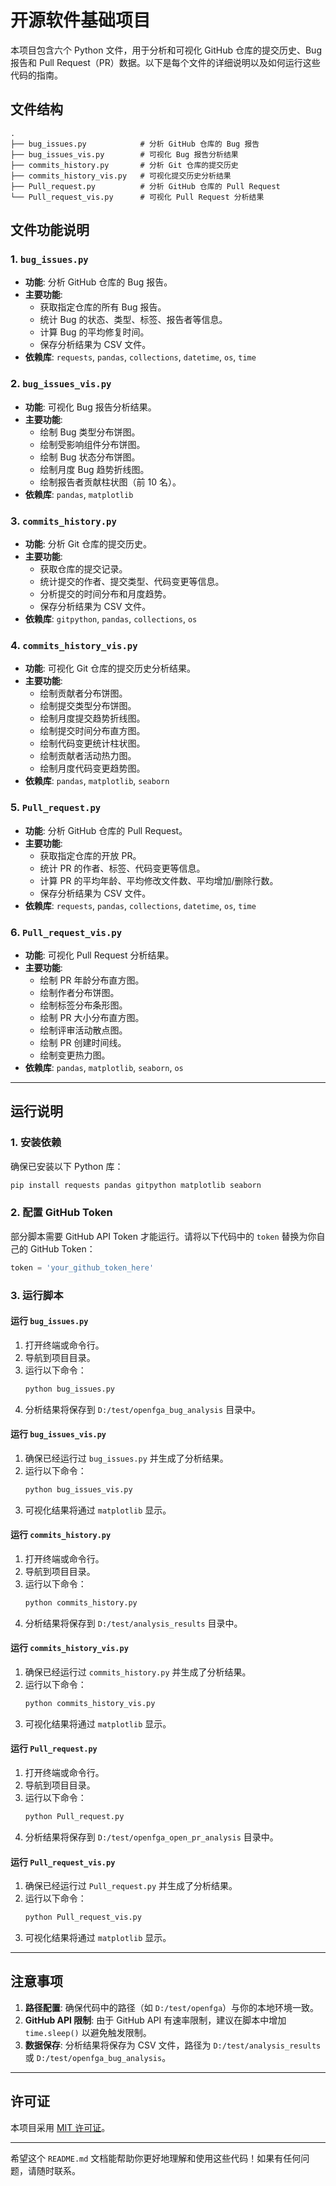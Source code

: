 # 开源软件基础项目

本项目包含六个 Python 文件，用于分析和可视化 GitHub 仓库的提交历史、Bug 报告和 Pull Request（PR）数据。以下是每个文件的详细说明以及如何运行这些代码的指南。

## 文件结构

```
.
├── bug_issues.py            # 分析 GitHub 仓库的 Bug 报告
├── bug_issues_vis.py        # 可视化 Bug 报告分析结果
├── commits_history.py       # 分析 Git 仓库的提交历史
├── commits_history_vis.py   # 可视化提交历史分析结果
├── Pull_request.py          # 分析 GitHub 仓库的 Pull Request
└── Pull_request_vis.py      # 可视化 Pull Request 分析结果
```

## 文件功能说明

### 1. `bug_issues.py`
- **功能**: 分析 GitHub 仓库的 Bug 报告。
- **主要功能**:
  - 获取指定仓库的所有 Bug 报告。
  - 统计 Bug 的状态、类型、标签、报告者等信息。
  - 计算 Bug 的平均修复时间。
  - 保存分析结果为 CSV 文件。
- **依赖库**: `requests`, `pandas`, `collections`, `datetime`, `os`, `time`

### 2. `bug_issues_vis.py`
- **功能**: 可视化 Bug 报告分析结果。
- **主要功能**:
  - 绘制 Bug 类型分布饼图。
  - 绘制受影响组件分布饼图。
  - 绘制 Bug 状态分布饼图。
  - 绘制月度 Bug 趋势折线图。
  - 绘制报告者贡献柱状图（前 10 名）。
- **依赖库**: `pandas`, `matplotlib`

### 3. `commits_history.py`
- **功能**: 分析 Git 仓库的提交历史。
- **主要功能**:
  - 获取仓库的提交记录。
  - 统计提交的作者、提交类型、代码变更等信息。
  - 分析提交的时间分布和月度趋势。
  - 保存分析结果为 CSV 文件。
- **依赖库**: `gitpython`, `pandas`, `collections`, `os`

### 4. `commits_history_vis.py`
- **功能**: 可视化 Git 仓库的提交历史分析结果。
- **主要功能**:
  - 绘制贡献者分布饼图。
  - 绘制提交类型分布饼图。
  - 绘制月度提交趋势折线图。
  - 绘制提交时间分布直方图。
  - 绘制代码变更统计柱状图。
  - 绘制贡献者活动热力图。
  - 绘制月度代码变更趋势图。
- **依赖库**: `pandas`, `matplotlib`, `seaborn`

### 5. `Pull_request.py`
- **功能**: 分析 GitHub 仓库的 Pull Request。
- **主要功能**:
  - 获取指定仓库的开放 PR。
  - 统计 PR 的作者、标签、代码变更等信息。
  - 计算 PR 的平均年龄、平均修改文件数、平均增加/删除行数。
  - 保存分析结果为 CSV 文件。
- **依赖库**: `requests`, `pandas`, `collections`, `datetime`, `os`, `time`

### 6. `Pull_request_vis.py`
- **功能**: 可视化 Pull Request 分析结果。
- **主要功能**:
  - 绘制 PR 年龄分布直方图。
  - 绘制作者分布饼图。
  - 绘制标签分布条形图。
  - 绘制 PR 大小分布直方图。
  - 绘制评审活动散点图。
  - 绘制 PR 创建时间线。
  - 绘制变更热力图。
- **依赖库**: `pandas`, `matplotlib`, `seaborn`, `os`

---

## 运行说明

### 1. 安装依赖
确保已安装以下 Python 库：
```bash
pip install requests pandas gitpython matplotlib seaborn
```

### 2. 配置 GitHub Token
部分脚本需要 GitHub API Token 才能运行。请将以下代码中的 `token` 替换为你自己的 GitHub Token：
```python
token = 'your_github_token_here'
```

### 3. 运行脚本

#### 运行 `bug_issues.py`
1. 打开终端或命令行。
2. 导航到项目目录。
3. 运行以下命令：
   ```bash
   python bug_issues.py
   ```
4. 分析结果将保存到 `D:/test/openfga_bug_analysis` 目录中。

#### 运行 `bug_issues_vis.py`
1. 确保已经运行过 `bug_issues.py` 并生成了分析结果。
2. 运行以下命令：
   ```bash
   python bug_issues_vis.py
   ```
3. 可视化结果将通过 `matplotlib` 显示。

#### 运行 `commits_history.py`
1. 打开终端或命令行。
2. 导航到项目目录。
3. 运行以下命令：
   ```bash
   python commits_history.py
   ```
4. 分析结果将保存到 `D:/test/analysis_results` 目录中。

#### 运行 `commits_history_vis.py`
1. 确保已经运行过 `commits_history.py` 并生成了分析结果。
2. 运行以下命令：
   ```bash
   python commits_history_vis.py
   ```
3. 可视化结果将通过 `matplotlib` 显示。

#### 运行 `Pull_request.py`
1. 打开终端或命令行。
2. 导航到项目目录。
3. 运行以下命令：
   ```bash
   python Pull_request.py
   ```
4. 分析结果将保存到 `D:/test/openfga_open_pr_analysis` 目录中。

#### 运行 `Pull_request_vis.py`
1. 确保已经运行过 `Pull_request.py` 并生成了分析结果。
2. 运行以下命令：
   ```bash
   python Pull_request_vis.py
   ```
3. 可视化结果将通过 `matplotlib` 显示。

---

## 注意事项
1. **路径配置**: 确保代码中的路径（如 `D:/test/openfga`）与你的本地环境一致。
2. **GitHub API 限制**: 由于 GitHub API 有速率限制，建议在脚本中增加 `time.sleep()` 以避免触发限制。
3. **数据保存**: 分析结果将保存为 CSV 文件，路径为 `D:/test/analysis_results` 或 `D:/test/openfga_bug_analysis`。

---

## 许可证
本项目采用 [MIT 许可证](LICENSE)。

---

希望这个 `README.md` 文档能帮助你更好地理解和使用这些代码！如果有任何问题，请随时联系。
